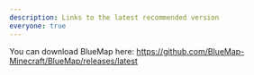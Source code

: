 ```yaml
---
description: Links to the latest recommended version
everyone: true
---
```


You can download BlueMap here: 
https://github.com/BlueMap-Minecraft/BlueMap/releases/latest
